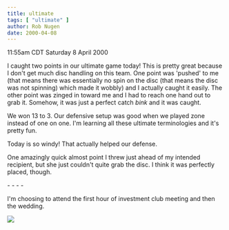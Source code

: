 ```yaml
---
title: ultimate
tags: [ "ultimate" ]
author: Rob Nugen
date: 2000-04-08
---
```


<title>Ultimate!!</title>
<p class=date>11:55am CDT Saturday 8 April 2000</p>

<p>I caught two points in our ultimate game today!  This is pretty
great because I don't get much disc handling on this team.  One point
was 'pushed' to me (that means there was essentially no spin on the
disc (that means the disc was not spinning) which made it wobbly) and
I actually caught it easily.  The other point was zinged in toward me
and I had to reach one hand out to grab it.  Somehow, it was just a
perfect catch <em>bink</em> and it was caught.

<p>We won 13 to 3.  Our defensive setup was good when we played zone
instead of one on one.  I'm learning all these ultimate terminologies
and it's pretty fun.

<p>Today is so windy!  That actually helped our defense.

<p>One amazingly quick almost point I threw just ahead of my intended
recipient, but she just couldn't quite grab the disc.  I think it was
perfectly placed, though.

<p>- - - -

<p>I'm choosing to attend the first hour of investment club meeting
and then the wedding.

<p><img src='/images/rob/wL-ROB.gif'>

